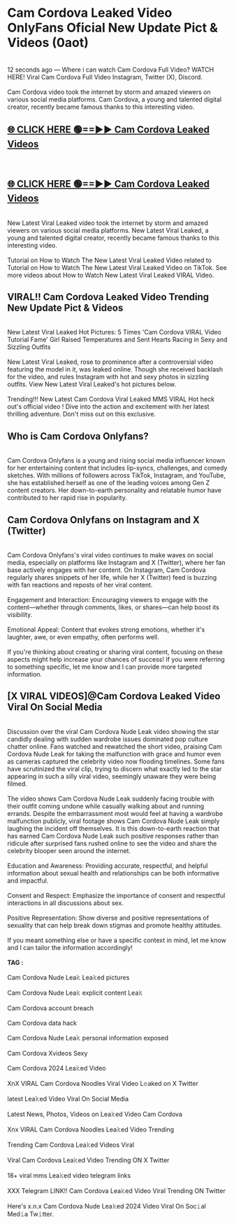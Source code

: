 # Cam Cordova Leaked Video OnlyFans Oficial New Update Pict & Videos (0aot)
<br>
12 seconds ago — Where i can watch Cam Cordova Full Video? WATCH HERE! Viral Cam Cordova Full Video Instagram, Twitter (X), Discord.
<br><br>
Cam Cordova video took the internet by storm and amazed viewers on various social media platforms. Cam Cordova, a young and talented digital creator, recently became famous thanks to this interesting video.
<br>
<h2><a href="https://play.trustnlinepharmacy.us?title=Cam_Cordova">🌐 CLICK HERE 🟢==►► Cam Cordova Leaked Videos</a></h2>
<br>
<h2><a href="https://play.trustnlinepharmacy.us?title=Cam_Cordova">🌐 CLICK HERE 🟢==►► Cam Cordova Leaked Videos</a></h2>
<br>
New Latest Viral Leaked video took the internet by storm and amazed viewers on various social media platforms. New Latest Viral Leaked, a young and talented digital creator, recently became famous thanks to this interesting video.
<br><br>
Tutorial on How to Watch The New Latest Viral Leaked Video related to Tutorial on How to Watch The New Latest Viral Leaked Video on TikTok. See more videos about How to Watch New Latest Viral Leaked VIRAL Video.
<br>
<h2>VIRAL!! Cam Cordova Leaked Video Trending New Update Pict & Videos</h2>
<br>
New Latest Viral Leaked Hot Pictures: 5 Times 'Cam Cordova VIRAL Video Tutorial Fame' Girl Raised Temperatures and Sent Hearts Racing in Sexy and Sizzling Outfits
<br><br>
New Latest Viral Leaked, rose to prominence after a controversial video featuring the model in it, was leaked online. Though she received backlash for the video, and rules Instagram with hot and sexy photos in sizzling outfits. View New Latest Viral Leaked's hot pictures below.
<br><br>
Trending!!! New Latest Cam Cordova Viral Leaked MMS VIRAL Hot heck out's official video ! Dive into the action and excitement with her latest thrilling adventure. Don't miss out on this exclusive.
<br>
<h2>Who is Cam Cordova Onlyfans?</h2>
<br>
Cam Cordova Onlyfans is a young and rising social media influencer known for her entertaining content that includes lip-syncs, challenges, and comedy sketches. With millions of followers across TikTok, Instagram, and YouTube, she has established herself as one of the leading voices among Gen Z content creators. Her down-to-earth personality and relatable humor have contributed to her rapid rise in popularity.
<br>
<h2>Cam Cordova Onlyfans on Instagram and X (Twitter)</h2>
<br>
Cam Cordova Onlyfans's viral video continues to make waves on social media, especially on platforms like Instagram and X (Twitter), where her fan base actively engages with her content. On Instagram, Cam Cordova regularly shares snippets of her life, while her X (Twitter) feed is buzzing with fan reactions and reposts of her viral content.
<br><br>
Engagement and Interaction: Encouraging viewers to engage with the content—whether through comments, likes, or shares—can help boost its visibility.
<br><br>
Emotional Appeal: Content that evokes strong emotions, whether it's laughter, awe, or even empathy, often performs well.
<br><br>
If you're thinking about creating or sharing viral content, focusing on these aspects might help increase your chances of success! If you were referring to something specific, let me know and I can provide more targeted information.
<br>
<h2>[X VIRAL VIDEOS]@Cam Cordova Leaked Video Viral On Social Media</h2>
<br>
Discussion over the viral Cam Cordova Nude Leak video showing the star candidly dealing with sudden wardrobe issues dominated pop culture chatter online. Fans watched and rewatched the short video, praising Cam Cordova Nude Leak for taking the malfunction with grace and humor even as cameras captured the celebrity video now flooding timelines. Some fans have scrutinized the viral clip, trying to discern what exactly led to the star appearing in such a silly viral video, seemingly unaware they were being filmed.
<br><br>
The video shows Cam Cordova Nude Leak suddenly facing trouble with their outfit coming undone while casually walking about and running errands. Despite the embarrassment most would feel at having a wardrobe malfunction publicly, viral footage shows Cam Cordova Nude Leak simply laughing the incident off themselves. It is this down-to-earth reaction that has earned Cam Cordova Nude Leak such positive responses rather than ridicule after surprised fans rushed online to see the video and share the celebrity blooper seen around the internet.
<br><br>
Education and Awareness: Providing accurate, respectful, and helpful information about sexual health and relationships can be both informative and impactful.
<br><br>
Consent and Respect: Emphasize the importance of consent and respectful interactions in all discussions about sex.
<br><br>
Positive Representation: Show diverse and positive representations of sexuality that can help break down stigmas and promote healthy attitudes.
<br><br>
If you meant something else or have a specific context in mind, let me know and I can tailor the information accordingly!
<br><br>
<strong>TAG :</strong>
<br><br>
Cam Cordova Nude Lea𝚔 Lea𝚔ed pictures
<br><br>
Cam Cordova Nude Lea𝚔 explicit content Lea𝚔
<br><br>
Cam Cordova account breach
<br><br>
Cam Cordova data hack
<br><br>
Cam Cordova Nude Lea𝚔 personal information exposed
<br><br>
Cam Cordova Xvideos Sexy
<br><br>
Cam Cordova 2024 Lea𝚔ed Video
<br><br>
XnX VIRAL Cam Cordova Noodles Viral Video L𝚎aked on X Twitter
<br><br>
latest Lea𝚔ed Video Viral On Social Media
<br><br>
Latest News, Photos, Videos on Lea𝚔ed Video Cam Cordova
<br><br>
Xnx VIRAL Cam Cordova Noodles Lea𝚔ed Video Trending
<br><br>
Trending Cam Cordova Lea𝚔ed Videos Viral
<br><br>
Viral Cam Cordova Lea𝚔ed Video Trending ON X Twitter
<br><br>
18+ viral mms Lea𝚔ed video telegram links
<br><br>
XXX Telegram LINK!! Cam Cordova Lea𝚔ed Video Viral Trending ON Twitter
<br><br>
Here's x.n.x Cam Cordova Nude Lea𝚔ed 2024 Video Viral On Soc𝚒al Med𝚒a Tw𝚒tter.